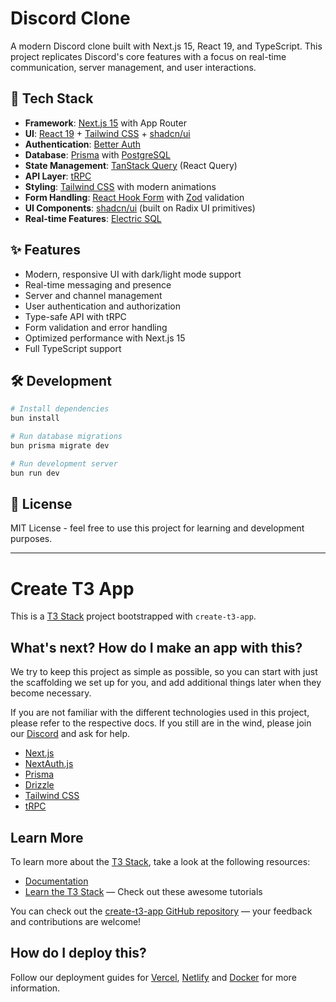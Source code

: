 # Discord Clone

A modern Discord clone built with Next.js 15, React 19, and TypeScript. This project replicates Discord's core features with a focus on real-time communication, server management, and user interactions.

## 🚀 Tech Stack

- **Framework**: [Next.js 15](https://nextjs.org/) with App Router
- **UI**: [React 19](https://react.dev/) + [Tailwind CSS](https://tailwindcss.com/) + [shadcn/ui](https://ui.shadcn.com/)
- **Authentication**: [Better Auth](https://better-auth.dev/)
- **Database**: [Prisma](https://www.prisma.io/) with [PostgreSQL](https://www.postgresql.org/)
- **State Management**: [TanStack Query](https://tanstack.com/query/latest) (React Query)
- **API Layer**: [tRPC](https://trpc.io/)
- **Styling**: [Tailwind CSS](https://tailwindcss.com/) with modern animations
- **Form Handling**: [React Hook Form](https://react-hook-form.com/) with [Zod](https://zod.dev/) validation
- **UI Components**: [shadcn/ui](https://ui.shadcn.com/) (built on Radix UI primitives)
- **Real-time Features**: [Electric SQL](https://electric-sql.com/)

## ✨ Features

- Modern, responsive UI with dark/light mode support
- Real-time messaging and presence
- Server and channel management
- User authentication and authorization
- Type-safe API with tRPC
- Form validation and error handling
- Optimized performance with Next.js 15
- Full TypeScript support

## 🛠️ Development

```bash
# Install dependencies
bun install

# Run database migrations
bun prisma migrate dev

# Run development server
bun run dev
```

## 📝 License

MIT License - feel free to use this project for learning and development purposes.

---

# Create T3 App

This is a [T3 Stack](https://create.t3.gg/) project bootstrapped with `create-t3-app`.

## What's next? How do I make an app with this?

We try to keep this project as simple as possible, so you can start with just the scaffolding we set up for you, and add additional things later when they become necessary.

If you are not familiar with the different technologies used in this project, please refer to the respective docs. If you still are in the wind, please join our [Discord](https://t3.gg/discord) and ask for help.

- [Next.js](https://nextjs.org)
- [NextAuth.js](https://next-auth.js.org)
- [Prisma](https://prisma.io)
- [Drizzle](https://orm.drizzle.team)
- [Tailwind CSS](https://tailwindcss.com)
- [tRPC](https://trpc.io)

## Learn More

To learn more about the [T3 Stack](https://create.t3.gg/), take a look at the following resources:

- [Documentation](https://create.t3.gg/)
- [Learn the T3 Stack](https://create.t3.gg/en/faq#what-learning-resources-are-currently-available) — Check out these awesome tutorials

You can check out the [create-t3-app GitHub repository](https://github.com/t3-oss/create-t3-app) — your feedback and contributions are welcome!

## How do I deploy this?

Follow our deployment guides for [Vercel](https://create.t3.gg/en/deployment/vercel), [Netlify](https://create.t3.gg/en/deployment/netlify) and [Docker](https://create.t3.gg/en/deployment/docker) for more information.
